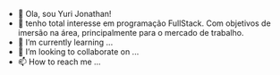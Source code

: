 - 👋 Ola, sou Yuri Jonathan!
- 👀 tenho total interesse em programação FullStack. Com objetivos de imersão na área, principalmente para o mercado de trabalho.
- 🌱 I’m currently learning ...
- 💞️ I’m looking to collaborate on ...
- 📫 How to reach me ...

<!---
Yurisax/Yurisax is a ✨ special ✨ repository because its `README.md` (this file) appears on your GitHub profile.
You can click the Preview link to take a look at your changes.
--->
